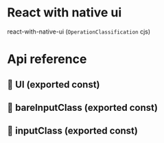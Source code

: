 # React with native ui

react-with-native-ui (`OperationClassification` cjs)



# Api reference

## 📄 UI (exported const)

## 📄 bareInputClass (exported const)

## 📄 inputClass (exported const)

